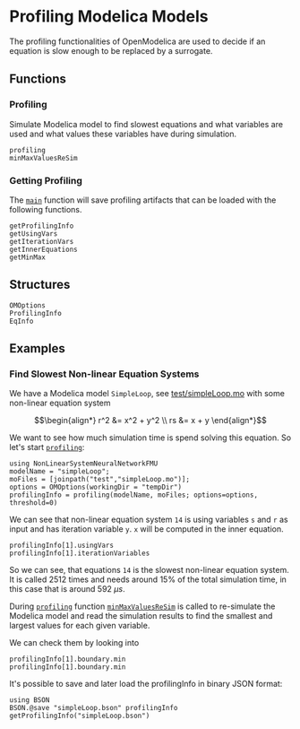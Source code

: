 
# Profiling Modelica Models

The profiling functionalities of OpenModelica are used to decide if an equation is slow
enough to be replaced by a surrogate.

## Functions

### Profiling

Simulate Modelica model to find slowest equations and what variables are used and what
values these variables have during simulation.

```@docs
profiling
minMaxValuesReSim
```

### Getting Profiling

The [`main`](@ref) function will save profiling artifacts that can be loaded with the
following functions.

```@docs
getProfilingInfo
getUsingVars
getIterationVars
getInnerEquations
getMinMax
```

## Structures

```@docs
OMOptions
ProfilingInfo
EqInfo
```

## Examples

### Find Slowest Non-linear Equation Systems

We have a Modelica model `SimpleLoop`, see [test/simpleLoop.mo](https://github.com/AnHeuermann/NonLinearSystemNeuralNetworkFMU.jl/blob/main/test/simpleLoop.mo) with some non-linear equation system

```math
\begin{align*}
  r^2 &= x^2 + y^2 \\
  rs  &= x + y
\end{align*}
```

We want to see how much simulation time is spend solving this equation.
So let's start [`profiling`](@ref):

```@repl profilingexample
using NonLinearSystemNeuralNetworkFMU
modelName = "simpleLoop";
moFiles = [joinpath("test","simpleLoop.mo")];
options = OMOptions(workingDir = "tempDir")
profilingInfo = profiling(modelName, moFiles; options=options, threshold=0)
```

We can see that non-linear equation system `14` is using variables `s` and `r`
as input and has iteration variable `y`.
`x` will be computed in the inner equation.

```@repl profilingexample
profilingInfo[1].usingVars
profilingInfo[1].iterationVariables
```

So we can see, that equations `14` is the slowest non-linear equation system. It is called 2512 times and needs around 15% of the total simulation time, in this case that is around 592 $\mu s$.

During [`profiling`](@ref) function [`minMaxValuesReSim`](@ref) is called to re-simulate
the Modelica model and read the simulation results to find the smallest and largest
values for each given variable.

We can check them by looking into

```@repl profilingexample
profilingInfo[1].boundary.min
profilingInfo[1].boundary.min
```

It's possible to save and later load the profilingInfo in binary JSON format:

```@repl profilingexample
using BSON
BSON.@save "simpleLoop.bson" profilingInfo
getProfilingInfo("simpleLoop.bson")
```
